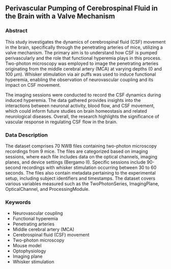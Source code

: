 ## Perivascular Pumping of Cerebrospinal Fluid in the Brain with a Valve Mechanism

### Abstract
This study investigates the dynamics of cerebrospinal fluid (CSF) movement in the brain, specifically through the penetrating arteries of mice, utilizing a valve mechanism. The primary aim is to understand how CSF is pumped perivascularly and the role that functional hyperemia plays in this process. Two-photon microscopy was employed to image the penetrating arteries originating from the middle cerebral artery (MCA) at varying depths (0 and 100 µm). Whisker stimulation via air puffs was used to induce functional hyperemia, enabling the observation of neurovascular coupling and its impact on CSF movement.

The imaging sessions were conducted to record the CSF dynamics during induced hyperemia. The data gathered provides insights into the interactions between neuronal activity, blood flow, and CSF movement, which could inform future studies on brain homeostasis and related neurological diseases. Overall, the research highlights the significance of vascular response in regulating CSF flow in the brain.

### Data Description
The dataset comprises 70 NWB files containing two-photon microscopy recordings from 9 mice. The files are categorized based on imaging sessions, where each file includes data on the optical channels, imaging planes, and device settings (Bergamo II). Specific sessions include 90-second recordings with whisker stimulation occurring between 30 to 60 seconds. The files also contain metadata pertaining to the experimental setup, including subject identifiers and timestamps. The dataset covers various variables measured such as the TwoPhotonSeries, ImagingPlane, OpticalChannel, and ProcessingModule.

### Keywords
- Neurovascular coupling
- Functional hyperemia
- Penetrating arteries
- Middle cerebral artery (MCA)
- Cerebrospinal fluid (CSF) movement
- Two-photon microscopy
- Mouse model
- Optophysiology
- Imaging plane
- Whisker stimulation
